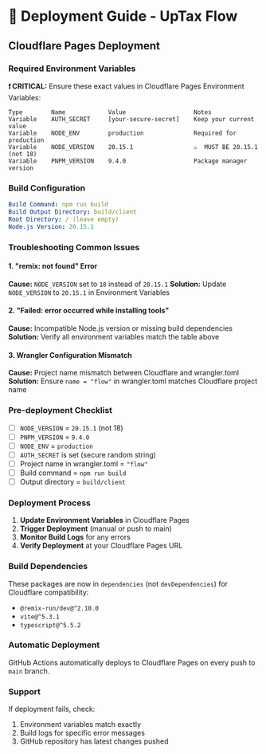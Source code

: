 # 🚀 Deployment Guide - UpTax Flow

## Cloudflare Pages Deployment

### Required Environment Variables

**❗ CRITICAL:** Ensure these exact values in Cloudflare Pages Environment Variables:

```
Type        Name            Value                   Notes
Variable    AUTH_SECRET     [your-secure-secret]    Keep your current value
Variable    NODE_ENV        production              Required for production
Variable    NODE_VERSION    20.15.1                 ⚠️  MUST BE 20.15.1 (not 18)
Variable    PNPM_VERSION    9.4.0                   Package manager version
```

### Build Configuration

```yaml
Build Command: npm run build
Build Output Directory: build/client
Root Directory: / (leave empty)
Node.js Version: 20.15.1
```

### Troubleshooting Common Issues

#### 1. "remix: not found" Error
**Cause:** `NODE_VERSION` set to `18` instead of `20.15.1`
**Solution:** Update `NODE_VERSION` to `20.15.1` in Environment Variables

#### 2. "Failed: error occurred while installing tools"
**Cause:** Incompatible Node.js version or missing build dependencies
**Solution:** Verify all environment variables match the table above

#### 3. Wrangler Configuration Mismatch
**Cause:** Project name mismatch between Cloudflare and wrangler.toml
**Solution:** Ensure `name = "flow"` in wrangler.toml matches Cloudflare project name

### Pre-deployment Checklist

- [ ] `NODE_VERSION` = `20.15.1` (not 18)
- [ ] `PNPM_VERSION` = `9.4.0` 
- [ ] `NODE_ENV` = `production`
- [ ] `AUTH_SECRET` is set (secure random string)
- [ ] Project name in wrangler.toml = `"flow"`
- [ ] Build command = `npm run build`
- [ ] Output directory = `build/client`

### Deployment Process

1. **Update Environment Variables** in Cloudflare Pages
2. **Trigger Deployment** (manual or push to main)
3. **Monitor Build Logs** for any errors
4. **Verify Deployment** at your Cloudflare Pages URL

### Build Dependencies

These packages are now in `dependencies` (not `devDependencies`) for Cloudflare compatibility:
- `@remix-run/dev@^2.10.0`
- `vite@^5.3.1` 
- `typescript@^5.5.2`

### Automatic Deployment

GitHub Actions automatically deploys to Cloudflare Pages on every push to `main` branch.

### Support

If deployment fails, check:
1. Environment variables match exactly
2. Build logs for specific error messages
3. GitHub repository has latest changes pushed